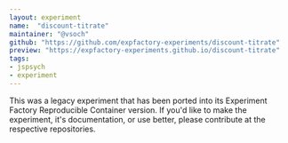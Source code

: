 ```yaml
---
layout: experiment
name:  "discount-titrate"
maintainer: "@vsoch"
github: "https://github.com/expfactory-experiments/discount-titrate"
preview: "https://expfactory-experiments.github.io/discount-titrate"
tags:
- jspsych
- experiment
---
```


This was a legacy experiment that has been ported into its Experiment Factory Reproducible Container version. If you'd like to make the experiment, it's documentation, or use better, please contribute at the respective repositories.
